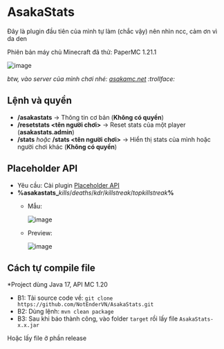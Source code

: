 # AsakaStats
Đây là plugin đầu tiên của mình tự làm (chắc vậy) nên nhìn ncc, cảm ơn vì da den

Phiên bản máy chủ Minecraft đã thử: PaperMC 1.21.1

![image](https://github.com/user-attachments/assets/4b99af92-23f5-44c7-ada7-0f9cf5bdf659)

*btw, vào server của mình chơi nhé: [asakamc.net](https://asakamc.net/) :trollface:*

## Lệnh và quyền
- **/asakastats** -> Thông tin cơ bản (**Không có quyền**)
- **/resetstats <tên người chơi>** -> Reset stats của một player (**asakastats.admin**)
- **/stats** *hoặc* **/stats <tên người chơi>** -> Hiển thị stats của mình hoặc người chơi khác (**Không có quyền**)

## Placeholder API
- Yêu cầu: Cài plugin [Placeholder API](https://www.spigotmc.org/resources/placeholderapi.6245/)
- **%asakastats_**_kills_/_deaths_/_kdr_/_killstreak_/_topkillstreak_**%**
  + Mẫu:

    ![image](https://github.com/user-attachments/assets/54c975ea-6f1f-4e86-bf53-b7313dd9045c)
  + Preview:

    ![image](https://github.com/user-attachments/assets/6ab401be-c985-46bc-bf00-103692957724)



## Cách tự compile file
*Project dùng Java 17, API MC 1.20
- B1: Tải source code về: `git clone https://github.com/NotEnderVN/AsakaStats.git`
- B2: Dùng lệnh: `mvn clean package`
- B3: Sau khi báo thành công, vào folder `target` rồi lấy file `AsakaStats-x.x.jar`

Hoặc lấy file ở phần release
